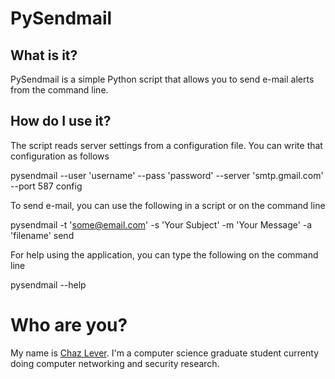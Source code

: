 PySendmail
==========

What is it?
-----------
PySendmail is a simple Python script that allows you to send e-mail alerts from 
the command line.

How do I use it?
----------------
The script reads server settings from a configuration file. You can write that 
configuration as follows
   
   pysendmail --user 'username' --pass 'password' --server 'smtp.gmail.com' --port 587 config

To send e-mail, you can use the following in a script or on the command line

   pysendmail -t 'some@email.com' -s 'Your Subject' -m 'Your Message' -a 'filename' send 

For help using the application, you can type the following on the command line

   pysendmail --help

Who are you?
============
My name is [Chaz Lever][chazlever]. I'm a computer science graduate student 
currenty doing computer networking and security research.

[chazlever]:http://twitter.com/chazlever

